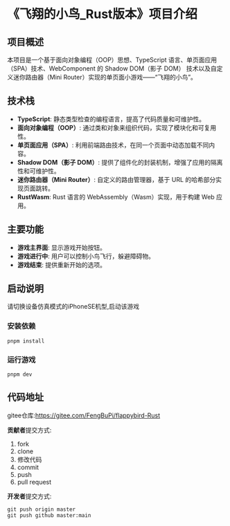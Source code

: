 # 《飞翔的小鸟_Rust版本》项目介绍

## 项目概述

本项目是一个基于面向对象编程（OOP）思想、TypeScript 语言、单页面应用（SPA）技术、WebComponent 的 Shadow DOM（影子 DOM） 技术以及自定义迷你路由器（Mini Router）实现的单页面小游戏——“飞翔的小鸟”。

## 技术栈

- **TypeScript**: 静态类型检查的编程语言，提高了代码质量和可维护性。
- **面向对象编程（OOP）**: 通过类和对象来组织代码，实现了模块化和可复用性。
- **单页面应用（SPA）**: 利用前端路由技术，在同一个页面中动态加载不同内容。
- **Shadow DOM（影子 DOM）**: 提供了组件化的封装机制，增强了应用的隔离性和可维护性。
- **迷你路由器（Mini Router）**: 自定义的路由管理器，基于 URL 的哈希部分实现页面跳转。
- **RustWasm**: Rust 语言的 WebAssembly（Wasm）实现，用于构建 Web 应用。

## 主要功能

- **游戏主界面**: 显示游戏开始按钮。
- **游戏进行中**: 用户可以控制小鸟飞行，躲避障碍物。
- **游戏结束**: 提供重新开始的选项。

## 启动说明
请切换设备仿真模式的iPhoneSE机型,启动该游戏
### 安装依赖

```
pnpm install
```

### 运行游戏

```
pnpm dev
```

## 代码地址
gitee仓库:https://gitee.com/FengBuPi/flappybird-Rust

**贡献者**提交方式:
1. fork
2. clone
3. 修改代码
4. commit
5. push
6. pull request

**开发者**提交方式:
```
git push origin master
git push github master:main
```